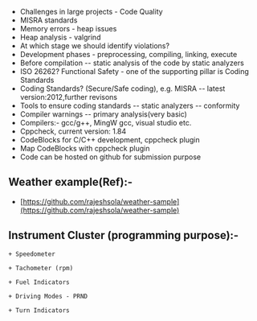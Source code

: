 + Challenges in large projects - Code Quality
+ MISRA standards
+ Memory errors - heap issues 
+ Heap analysis - valgrind
+ At which stage we should identify violations? 
+ Development phases - preprocessing, compiling, linking, execute
+ Before compilation -- static analysis of the code by static analyzers
+ ISO 26262? Functional Safety - one of the supporting pillar is Coding Standards
+ Coding Standards? (Secure/Safe coding), e.g. MISRA -- latest version:2012,further revisons
+ Tools to ensure coding standards -- static analyzers -- conformity
+ Compiler warnings -- primary analysis(very basic)
+ Compilers:- gcc/g++, MingW gcc, visual studio etc.
+ Cppcheck, current version: 1.84
+ CodeBlocks for C/C++ development, cppcheck plugin
+ Map CodeBlocks with cppcheck plugin
+ Code can be hosted on github for submission purpose

## Weather example(Ref):- 
+ [https://github.com/rajeshsola/weather-sample](https://github.com/rajeshsola/weather-sample)

## Instrument Cluster (programming purpose):-

	+ Speedometer
	
	+ Tachometer (rpm)
	
	+ Fuel Indicators
	
	+ Driving Modes - PRND
	
	+ Turn Indicators
